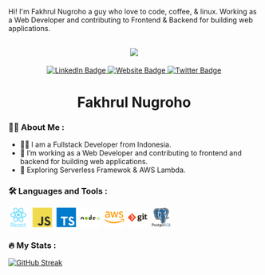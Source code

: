 Hi! I'm Fakhrul Nugroho a guy who love to code, coffee, & linux. Working as a Web Developer and contributing to Frontend & Backend for building web applications.
<br>
<br>
<div id="header" align="center" >
  <img src="https://media.giphy.com/media/M9gbBd9nbDrOTu1Mqx/giphy.gif" width="200"/>
</div>
<br >
<div id="badges" align="center">
  <a href="https://www.linkedin.com/in/fakhrulnugroho">
    <img src="https://img.shields.io/badge/LinkedIn-blue?style=for-the-badge" alt="LinkedIn Badge"/>
  </a>
  <a href="https://nugrohospace.com">
    <img src="https://img.shields.io/badge/Website-red?style=for-the-badge" alt="Website Badge"/>
  </a>
  <a href="https://twitter.com/fakhrullnugroho">
    <img src="https://img.shields.io/badge/Twitter-blue?style=for-the-badge" alt="Twitter Badge"/>
  </a>
</div>
<div align="center">
  <h1>Fakhrul Nugroho</h1>
</div>

### :man_technologist: About Me :
- :man_technologist: I am a Fullstack Developer from Indonesia.
- :telescope: I’m working as a Web Developer and contributing to frontend and backend for building web applications.
- :seedling: Exploring Serverless Framewok & AWS Lambda.

### :hammer_and_wrench: Languages and Tools :
<div>
  <img src="https://github.com/devicons/devicon/blob/master/icons/react/react-original-wordmark.svg" title="React" alt="React" width="40" height="40"/>&nbsp;
  <img src="https://github.com/devicons/devicon/blob/master/icons/javascript/javascript-original.svg" title="JavaScript" alt="JavaScript" width="40" height="40"/>&nbsp;
  <img src="https://github.com/devicons/devicon/blob/master/icons/typescript/typescript-original.svg" title="Typescript" **alt="Typescript" width="40" height="40"/>&nbsp;
  <img src="https://github.com/devicons/devicon/blob/master/icons/nodejs/nodejs-original-wordmark.svg" title="NodeJS" alt="NodeJS" width="40" height="40"/>&nbsp;
  <img src="https://github.com/devicons/devicon/blob/master/icons/amazonwebservices/amazonwebservices-plain-wordmark.svg" title="AWS" alt="AWS" width="40" height="40"/>&nbsp;
  <img src="https://github.com/devicons/devicon/blob/master/icons/git/git-original-wordmark.svg" title="Git" **alt="Git" width="40" height="40"/>&nbsp;
  <img src="https://github.com/devicons/devicon/blob/master/icons/postgresql/postgresql-original-wordmark.svg" title="PosgreSQL" **alt="PosgreSQL" width="40" height="40"/>&nbsp;
</div>

### :fire: My Stats :
[![GitHub Streak](http://github-readme-streak-stats.herokuapp.com?user=fakhrulnugroho&theme=dark&background=444444)](https://git.io/streak-stats)
